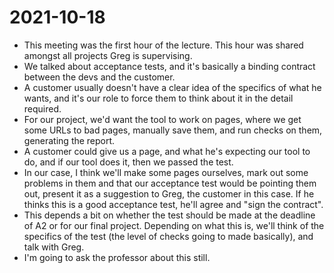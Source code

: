 # 2021-10-18

- This meeting was the first hour of the lecture. This hour was shared amongst all projects Greg is supervising. 
- We talked about acceptance tests, and it's basically a binding contract between the devs and the customer.
- A customer usually doesn't have a clear idea of the specifics of what he wants, and it's our role to force them to think about it in the detail required.
- For our project, we'd want the tool to work on pages, where we get some URLs to bad pages, manually save them, and run checks on them, generating the report.
- A customer could give us a page, and what he's expecting our tool to do, and if our tool does it, then we passed the test.
- In our case, I think we'll make some pages ourselves, mark out some problems in them and that our acceptance test would be pointing them out, present it as a suggestion to Greg, the customer in this case. If he thinks this is a good acceptance test, he'll agree and "sign the contract".
- This depends a bit on whether the test should be made at the deadline of A2 or for our final project. Depending on what this is, we'll think of the specifics of the test (the level of checks going to made basically), and talk with Greg.
- I'm going to ask the professor about this still.
